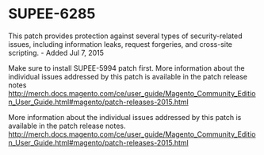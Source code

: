 # SUPEE-6285
This patch provides protection against several types of security-related issues, including information leaks, request forgeries, and cross-site scripting. - Added Jul 7, 2015

Make sure to install SUPEE-5994 patch first. More information about the individual issues addressed by this patch is available in the patch release notes
http://merch.docs.magento.com/ce/user_guide/Magento_Community_Edition_User_Guide.html#magento/patch-releases-2015.html

More information about the individual issues addressed by this patch is available in the patch release notes.
http://merch.docs.magento.com/ce/user_guide/Magento_Community_Edition_User_Guide.html#magento/patch-releases-2015.html

